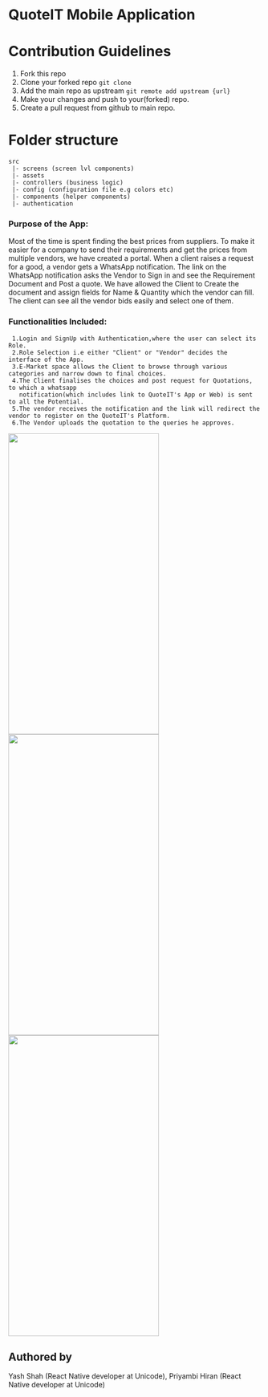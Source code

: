 # QuoteIT Mobile Application

# Contribution Guidelines

1. Fork this repo
2. Clone your forked repo `git clone`
3. Add the main repo as upstream `git remote add upstream {url}`
4. Make your changes and push to your(forked) repo.
5. Create a pull request from github to main repo.


# Folder structure
```
src
 |- screens (screen lvl components)
 |- assets
 |- controllers (business logic)
 |- config (configuration file e.g colors etc)
 |- components (helper components)
 |- authentication
```

### Purpose of the App:
 
 Most of the time is spent finding the best prices from suppliers. To make it easier for a company to send their requirements and get the prices from multiple vendors, we have created a portal. When a client raises a request for a good, a vendor gets a WhatsApp notification. The link on the WhatsApp notification asks the Vendor to Sign in and see the Requirement Document and Post a quote. We have allowed the Client to Create the document and assign fields for Name & Quantity which the vendor can fill. The client can see all the vendor bids easily and select one of them.

### Functionalities Included:
     1.Login and SignUp with Authentication,where the user can select its Role.
     2.Role Selection i.e either "Client" or "Vendor" decides the interface of the App.
     3.E-Market space allows the Client to browse through various categories and narrow down to final choices.
     4.The Client finalises the choices and post request for Quotations, to which a whatsapp 
       notification(which includes link to QuoteIT's App or Web) is sent to all the Potential.
     5.The vendor receives the notification and the link will redirect the vendor to register on the QuoteIT's Platform.
     6.The Vendor uploads the quotation to the queries he approves.
     
<img src="https://user-images.githubusercontent.com/79246912/146864614-30c092d9-e77d-4c57-adaa-8ed6fb6bca06.png"  width="300" height="600">                            <img src="https://user-images.githubusercontent.com/79246912/146864629-047e0a5f-277d-4ef3-a2ba-857eb625f6a0.png"  width="300" height="600">                        <img src="https://user-images.githubusercontent.com/79246912/146864638-f1f5e1fe-4f79-491a-bc77-973b6803dab6.png"  width="300" height="600">




## Authored by
Yash Shah (React Native developer at Unicode),
Priyambi Hiran (React Native developer at Unicode)
